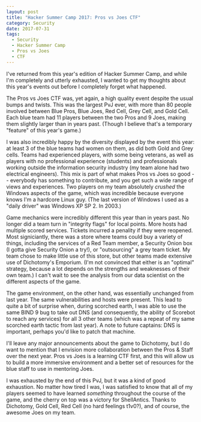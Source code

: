 ```yaml
---
layout: post
title: "Hacker Summer Camp 2017: Pros vs Joes CTF"
category: Security
date: 2017-07-31
tags:
  - Security
  - Hacker Summer Camp
  - Pros vs Joes
  - CTF
---
```


I've returned from this year's edition of Hacker Summer Camp, and while I'm
completely and utterly exhausted, I wanted to get my thoughts about this year's
events out before I completely forget what happened.

The Pros vs Joes CTF was, yet again, a high quality event despite the usual
bumps and twists.  This was the largest PvJ ever, with more than 80 people
involved between Blue Pros, Blue Joes, Red Cell, Grey Cell, and Gold Cell.  Each
blue team had 11 players between the two Pros and 9 Joes, making them slightly
larger than in years past.  (Though I believe that's a temporary "feature" of
this year's game.)

I was also incredibly happy by the diversity displayed by the event this year:
at least 3 of the blue teams had women on them, as did both Gold and Grey cells.
Teams had experienced players, with some being veterans, as well as players with
no professional experience (students) and professionals working outside the
information security industry (my team alone had two electrical engineers).
This mix is part of what makes Pros vs Joes so good -- everybody has something
to contribute, and you get such a wide range of views and experiences.  Two
players on my team absolutely *crushed* the Windows aspects of the game, which
was incredible because everyone knows I'm a hardcore Linux guy.  (The last
version of Windows I used as a "daily driver" was Windows XP SP 2.  In 2003.)

Game mechanics were incredibly different this year than in years past.  No
longer did a team turn in "integrity flags" for local points.  More hosts had
multiple scored services.  Tickets incurred a penality if they were reopened.
Most signiciantly, there was a store where teams could buy a variety of things,
including the services of a Red Team member, a Security Onion box (I gotta give
Security Onion a try!), or "outsourcing" a grey team ticket.  My team chose to
make little use of this store, but other teams made extensive use of Dichotomy's
Emporium.  (I'm not convinced that either is an "optimal" strategy, because a
lot depends on the strengths and weaknesses of their own team.)  I can't wait to
see the analysis from our data scientist on the different aspects of the game.

The game environment, on the other hand, was essentially unchanged from last
year.  The same vulnerabilities and hosts were present.  This lead to quite a
bit of surprise when, during scorched earth, I was able to use the same BIND 9
bug to take out DNS (and consequently, the ability of Scorebot to reach any
services) for all 3 other teams (which was a repeat of my same scorched earth
tactic from last year).  A note to future captains: DNS is important, perhaps
you'd like to patch that machine.

I'll leave any major announcements about the game to Dichotomy, but I do want to
mention that I envision more collaboration between the Pros & Staff over the
next year.  Pros vs Joes is a learning CTF first, and this will allow us to
build a more immersive environment and a better set of resources for the blue
staff to use in mentoring Joes.

I was exhausted by the end of this PvJ, but it was a kind of good exhaustion.
No matter how tired I was, I was satisfied to know that all of my players seemed
to have learned *something* throughout the course of the game, and the cherry on
top was a victory for ShellAntics.  Thanks to Dichotomy, Gold Cell, Red Cell (no
hard feelings t1v0?), and of course, the awesome Joes on my team.
